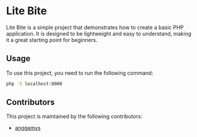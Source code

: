 # Lite Bite

Lite Bite is a simple project that demonstrates how to create a basic PHP application. It is designed to be lightweight and easy to understand, making it a great starting point for beginners.

## Usage

To use this project, you need to run the following command:

```bash
php -S localhost:8000
```

## Contributors

This project is maintained by the following contributors:

- [anggamys](https://github.com/anggamys)
